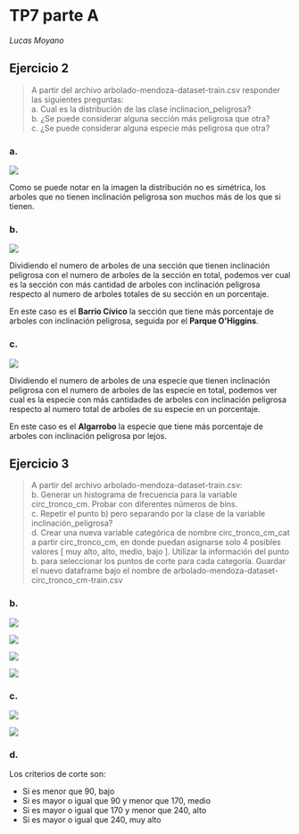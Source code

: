 # TP7 parte A
*Lucas Moyano*

## Ejercicio 2
> A partir del archivo arbolado-mendoza-dataset-train.csv responder las siguientes preguntas:  
a. Cual es la distribución de las clase inclinacion_peligrosa?  
b. ¿Se puede considerar alguna sección más peligrosa que otra?  
c. ¿Se puede considerar alguna especie más peligrosa que otra? 

### a.

![](imgs/distribucion_peligrosa.png)

Como se puede notar en la imagen la distribución no es simétrica, los arboles que no tienen inclinación peligrosa son muchos más de los que si tienen.

### b.

![](imgs/secciones_peligrosas.png)

Dividiendo el numero de arboles de una sección que tienen inclinación peligrosa con el numero de arboles de la sección en total, podemos ver cual es la sección con más cantidad de arboles con inclinación peligrosa respecto al numero de arboles totales de su sección en un porcentaje.

En este caso es el **Barrio Cívico** la sección que tiene más porcentaje de arboles con inclinación peligrosa, seguida por el **Parque O'Higgins**.

### c.

![](imgs/especies_peligrosas.png)

Dividiendo el numero de arboles de una especie que tienen inclinación peligrosa con el numero de arboles de las especie en total, podemos ver cual es la especie con más cantidades de arboles con inclinación peligrosa respecto al numero total de arboles de su especie en un porcentaje.

En este caso es el **Algarrobo** la especie que tiene más porcentaje de arboles con inclinación peligrosa por lejos.

## Ejercicio 3

> A partir del archivo arbolado-mendoza-dataset-train.csv:  
b.  Generar un histograma de frecuencia para la variable circ_tronco_cm. Probar con diferentes números de bins.  
c.  Repetir el punto b) pero separando por la clase de la variable inclinación_peligrosa?  
d.  Crear una nueva variable categórica de nombre circ_tronco_cm_cat a partir circ_tronco_cm, en donde puedan asignarse solo 4 posibles valores [ muy alto, alto, medio, bajo ]. Utilizar la información del punto b. para seleccionar los puntos de corte para cada categoría. Guardar el nuevo dataframe bajo el nombre de arbolado-mendoza-dataset-circ_tronco_cm-train.csv

### b.

![](imgs/histogramaCirc.png)

![](imgs/histogramaCirc50.png)

![](imgs/histogramaCirc100.png)

![](imgs/histogramaCirc200.png)

### c.

![](imgs/histogramaCircSinPeligro.png)

![](imgs/histogramaCircConPeligro.png)

### d.

Los criterios de corte son:  
- Si es menor que 90, bajo  
- Si es mayor o igual que 90 y menor que 170, medio  
- Si es mayor o igual que 170 y menor que 240, alto  
- Si es mayor o igual que 240, muy alto  